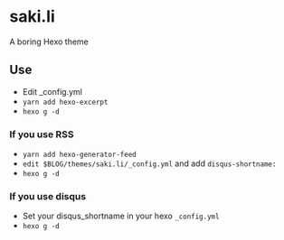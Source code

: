 # saki.li
A boring Hexo theme

## Use
- Edit _config.yml
- `yarn add hexo-excerpt`
- `hexo g -d`

### If you use RSS
- `yarn add hexo-generator-feed`
- `edit $BLOG/themes/saki.li/_config.yml` and add `disqus-shortname: `
- `hexo g -d`

### If you use disqus
- Set your disqus_shortname in your hexo `_config.yml`
- `hexo g -d`
